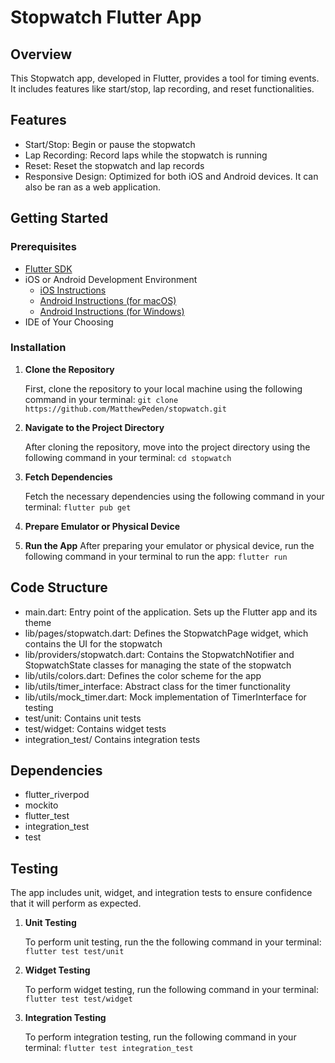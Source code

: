 # Stopwatch Flutter App

## Overview

This Stopwatch app, developed in Flutter, provides a tool for timing events. It includes features like start/stop, lap recording, and reset functionalities.

## Features

- Start/Stop: Begin or pause the stopwatch
- Lap Recording: Record laps while the stopwatch is running
- Reset: Reset the stopwatch and lap records
- Responsive Design: Optimized for both iOS and Android devices. It can also be ran as a web application.

## Getting Started
### Prerequisites

- [Flutter SDK](https://docs.flutter.dev/get-started/install)
- iOS or Android Development Environment
  - [iOS Instructions](https://docs.flutter.dev/get-started/install/macos/mobile-ios?tab=virtual)
  - [Android Instructions (for macOS)](https://docs.flutter.dev/get-started/install/macos/mobile-android)
  - [Android Instructions (for Windows)](https://docs.flutter.dev/get-started/install/windows/mobile)
- IDE of Your Choosing

### Installation

1. **Clone the Repository**

    First, clone the repository to your local machine using the following command in your terminal:
    ```git clone https://github.com/MatthewPeden/stopwatch.git```
2. **Navigate to the Project Directory**

    After cloning the repository, move into the project directory using the following command in your terminal:
    ```cd stopwatch```
3. **Fetch Dependencies**

    Fetch the necessary dependencies using the following command in your terminal:
    ```flutter pub get```
4. **Prepare Emulator or Physical Device**
5. **Run the App**
    After preparing your emulator or physical device, run the following command in your terminal to run the app:
    ```flutter run```

## Code Structure

- main.dart: Entry point of the application. Sets up the Flutter app and its theme
- lib/pages/stopwatch.dart: Defines the StopwatchPage widget, which contains the UI for the stopwatch
- lib/providers/stopwatch.dart: Contains the StopwatchNotifier and StopwatchState classes for managing the state of the stopwatch
- lib/utils/colors.dart: Defines the color scheme for the app
- lib/utils/timer_interface: Abstract class for the timer functionality
- lib/utils/mock_timer.dart: Mock implementation of TimerInterface for testing
- test/unit: Contains unit tests
- test/widget: Contains widget tests
- integration_test/ Contains integration tests

## Dependencies

- flutter_riverpod
- mockito
- flutter_test
- integration_test
- test

## Testing

The app includes unit, widget, and integration tests to ensure confidence that it will perform as expected.

1. **Unit Testing**

   To perform unit testing, run the the following command in your terminal:
   `flutter test test/unit`
2. **Widget Testing**

    To perform widget testing, run the following command in your terminal:
    `flutter test test/widget`
3. **Integration Testing**

    To perform integration testing, run the following command in your terminal:
    `flutter test integration_test`